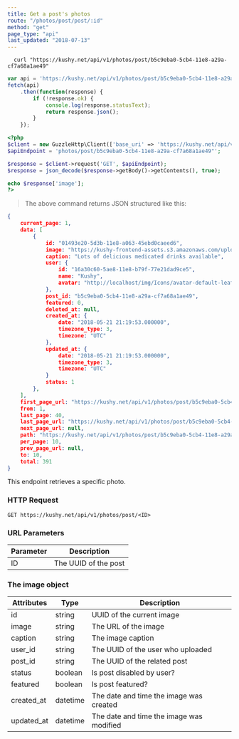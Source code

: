 ```yaml
---
title: Get a post's photos
route: "/photos/post/post/:id"
method: "get"
page_type: "api"
last_updated: "2018-07-13"
---
```


```shell
  curl "https://kushy.net/api/v1/photos/post/b5c9eba0-5cb4-11e8-a29a-cf7a68a1ae49"
```

```javascript
var api = 'https://kushy.net/api/v1/photos/post/b5c9eba0-5cb4-11e8-a29a-cf7a68a1ae49';
fetch(api)
    .then(function(response) {
        if (!response.ok) {
            console.log(response.statusText);
            return response.json();
        }
    });
```

```php
<?php
$client = new GuzzleHttp\Client(['base_uri' => 'https://kushy.net/api/v1/']);
$apiEndpoint = 'photos/post/b5c9eba0-5cb4-11e8-a29a-cf7a68a1ae49"';

$response = $client->request('GET', $apiEndpoint);
$response = json_decode($response->getBody()->getContents(), true);

echo $response['image'];
?>
```

> The above command returns JSON structured like this:

```json
{
    current_page: 1,
    data: [
        {
            id: "01493e20-5d3b-11e8-a063-45ebd0caeed6",
            image: "https://kushy-frontend-assets.s3.amazonaws.com/uploads/business/photos/chronic-pain-relief-center/YGWpFK7omBCMXwUwfXeHK06kxIcPasP8qyGZwbq4.jpeg",
            caption: "Lots of delicious medicated drinks available",
            user: {
                id: "16a30c60-5ae8-11e8-b79f-77e21dad9ce5",
                name: "Kushy",
                avatar: "http://localhost/img/Icons/avatar-default-leaf.jpg"
            },
            post_id: "b5c9eba0-5cb4-11e8-a29a-cf7a68a1ae49",
            featured: 0,
            deleted_at: null,
            created_at: {
                date: "2018-05-21 21:19:53.000000",
                timezone_type: 3,
                timezone: "UTC"
            },
            updated_at: {
                date: "2018-05-21 21:19:53.000000",
                timezone_type: 3,
                timezone: "UTC"
            }
            status: 1
        }, 
    ],
    first_page_url: "https://kushy.net/api/v1/photos/post/b5c9eba0-5cb4-11e8-a29a-cf7a68a1ae49?page=1",
    from: 1,
    last_page: 40,
    last_page_url: "https://kushy.net/api/v1/photos/post/b5c9eba0-5cb4-11e8-a29a-cf7a68a1ae49?page=1",
    next_page_url: null,
    path: "https://kushy.net/api/v1/photos/post/b5c9eba0-5cb4-11e8-a29a-cf7a68a1ae49",
    per_page: 10,
    prev_page_url: null,
    to: 10,
    total: 391
}
```

This endpoint retrieves a specific photo.

### HTTP Request

`GET https://kushy.net/api/v1/photos/post/<ID>`

### URL Parameters

Parameter | Description
--------- | -----------
ID | The UUID of the post

### The image object

Attributes | Type | Description
--------- | ------- | -----------
id | string | UUID of the current image
image | string | The URL of the image
caption | string | The image caption
user_id | string | The UUID of the user who uploaded
post_id | string | The UUID of the related post
status | boolean | Is post disabled by user?
featured | boolean | Is post featured?
created_at | datetime | The date and time the image was created
updated_at | datetime | The date and time the image was modified